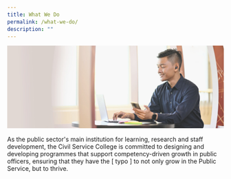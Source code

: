 ```yaml
---
title: What We Do
permalink: /what-we-do/
description: ""
---
```

<style>

</style>



<img src="/images/What%20We%20Do/whatwedo_opt1.jpg">

<p>As the public sector's main institution for learning, research and staff development, the Civil Service College is committed to designing and developing programmes that support competency-driven growth in public officers, ensuring that they have the [ typo ] to not only grow in the Public Service, but to thrive.</p>

